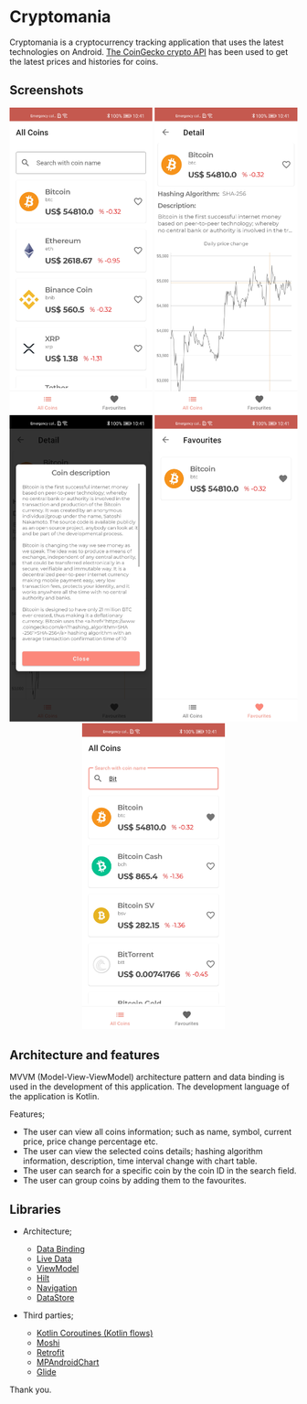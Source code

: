 # Cryptomania

Cryptomania is a cryptocurrency tracking application that uses the latest technologies on Android. [The CoinGecko crypto API](https://www.coingecko.com/en/api) has been used to get the latest prices and histories for coins.

## Screenshots

<p align="middle">
  <img width="250" src="https://raw.githubusercontent.com/iebayirli/Cryptomania/master/screenshots/ss1.jpg">
  <img width="250" src="https://raw.githubusercontent.com/iebayirli/Cryptomania/master/screenshots/ss2.jpg">
  <img width="250" src="https://raw.githubusercontent.com/iebayirli/Cryptomania/master/screenshots/ss3.jpg">
  <img width="250" src="https://raw.githubusercontent.com/iebayirli/Cryptomania/master/screenshots/ss4.jpg">
  <img width="250" src="https://raw.githubusercontent.com/iebayirli/Cryptomania/master/screenshots/ss5.jpg">
</p>

## Architecture and features
MVVM (Model-View-ViewModel) architecture pattern and data binding is used in the development of this application. The development language of the application is Kotlin. 

Features;
- The user can view all coins information; such as name, symbol, current price, price change percentage etc.
- The user can view the selected coins details; hashing algorithm information, description, time interval change with chart table.
- The user can search for a specific coin by the coin ID in the search field.
- The user can group coins by adding them to the favourites.

## Libraries

* Architecture;
    * [Data Binding](https://developer.android.com/topic/libraries/data-binding/)
    * [Live Data](https://developer.android.com/topic/libraries/architecture/livedata)
    * [ViewModel](https://developer.android.com/topic/libraries/architecture/viewmodel)
    * [Hilt](https://developer.android.com/training/dependency-injection/hilt-android) 
    * [Navigation](https://developer.android.com/guide/navigation)
    * [DataStore](https://developer.android.com/topic/libraries/architecture/datastore)

* Third parties;
    * [Kotlin Coroutines (Kotlin flows)](https://developer.android.com/kotlin/flow)
    * [Moshi](https://github.com/square/moshi)
    * [Retrofit](https://github.com/square/retrofit)
    * [MPAndroidChart](https://github.com/PhilJay/MPAndroidChart)
    * [Glide](https://bumptech.github.io/glide/)

Thank you.
